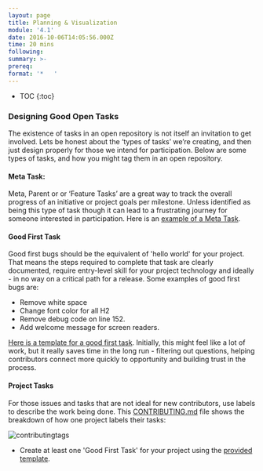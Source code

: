 ```yaml
---
layout: page
title: Planning & Visualization
module: '4.1'
date: 2016-10-06T14:05:56.000Z
time: 20 mins
following:
summary: >-
prereq:
format: '*   '
---
```

* TOC
{:toc}

### Designing Good Open Tasks
The existence of tasks in an open repository is not itself an invitation to get involved. Lets be honest about the ‘types of tasks’ we’re creating, and then just design properly for those we intend for participation.  Below are some types of tasks, and how you might tag them in an open repository.

#### Meta Task:
Meta, Parent or or ‘Feature Tasks’ are a great way to track  the overall progress of an initiative or project goals per milestone. Unless identified as being this type of task though it can lead to a frustrating journey for someone interested in participation. Here is an [example of a Meta Task](https://github.com/mozilla/community-development/blob/master/ISSUE_TEMPLATE.md).

#### Good First Task
Good first bugs should be the equivalent of 'hello world' for your project. That means the steps required to complete that task are clearly documented, require entry-level skill for your project technology and ideally - in no way on a critical path for a release.  Some examples of good first bugs are:

* Remove white space
* Change font color for all H2
* Remove debug code on line 152.
* Add welcome message for screen readers.

[Here is a template for a good first task](https://github.com/emmairwin/open-innovation-curriculum/blob/master/open-source-clubs/volunteer-task.md). Initially, this might feel like a lot of work, but it really saves time in the long run - filtering out questions, helping contributors connect more quickly to opportunity and building trust in the process.

#### Project Tasks
For those issues and tasks that are not ideal for new contributors, use labels to describe the work being done.   This [CONTRIBUTING.md](https://github.com/KirstieJane/STEMMRoleModels/blob/gh-pages/CONTRIBUTING.md) file shows the breakdown of how one project labels their tasks:

![contributingtags]({{site.baseurl}}/img/contributingtags.png)

* Create at least one 'Good First Task' for your project using the [provided template](https://github.com/emmairwin/open-innovation-curriculum/blob/master/open-source-clubs/volunteer-task.md).
